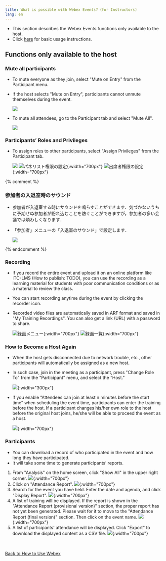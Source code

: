 ```yaml
---
title: What is possible with Webex Events?（for Instructors)
lang: en
---
```


* This section describes the Webex Events functions only available to the host.	
* Click <a href="do_events" target="_blank">here</a> for basic usage instructions.

## Functions only available to the host

### Mute all participants

* To mute everyone as they join, select "Mute on Entry" from the Participant menu.
* If the host selects "Mute on Entry", participants cannot unmute themselves during the event.

	![](img/webex_events_mute_on_join.png)	

* To mute all attendees, go to the Participant tab and select "Mute All".

	![](img/webex_events_all_mute.png)

### Participants’ Roles and Privileges

* To assign roles to other participants, select "Assign Privileges" from the Participant tab.

	![](img/webex_events_privilege_menu.png)
	![パネリスト権限の設定](img/webex_events_privilege_panelist.png){:width="700px"}
	![出席者権限の設定](img/webex_events_privilege_participant.png){:width="700px"}

{% comment %}
### 参加者の入退室時のサウンド

* 参加者が入退室する時にサウンドを鳴らすことができます．気づかないうちに予期せぬ参加者が紛れ込むことを防ぐことができますが，参加者の多い会議では煩わしくなります．
* 「参加者」メニューの「入退室のサウンド」で設定します．

	![](img/webex_sound_on_join.png)

{% endcomment %}
### Recording

* If you record the entire event and upload it on an online platform like ITC-LMS (How to publish: TODO), you can use the recording as a learning material for students with poor communication conditions or as a material to review the class.
* You can start recording anytime during the event by clicking the recorder icon.
* Recorded video files are automatically saved in ARF format and saved in "My Training Recordings". You can also get a link (URL) with a password to share.

	![録画メニュー](img/webex_events_record_1.png){:width="700px"}
	![録画一覧](img/webex_events_record_2.png){:width="700px"}

### How to Become a Host Again

* When the host gets disconnected due to network trouble, etc., other participants will automatically be assigned as a new host.
* In such case, join in the meeting as a participant, press "Change Role To" from the "Participant" menu, and select the “Host.”

	![](img/webex_events_regain_host.png){:width="300px"}

* If you enable “Attendees can join at least n minutes before the start time” when scheduling the event time, participants can enter the training before the host. If a participant changes his/her own role to the host before the original host joins, he/she will be able to proceed the event as a host.

	![](img/webex_events_join_before_host.png){:width="700px"}

### Participants

* You can download a record of who participated in the event and how long they have participated.
* It will take some time to generate participants’ reports.

1. From "Analysis" on the home screen, click "Show All" in the upper right corner.
![](img/webex_participants_list_1.png){:width="700px"}
1. Click on "Attendance Report".
![](img/webex_events_participants_list_1.png){:width="700px"}
1. Search for the event you have held. Enter the date and agenda, and click "Display Report".
![](img/webex_events_participants_list_2.png){:width="700px"}
1. A list of training will be displayed. If the report is shown in the "Attendance Report (provisional version)" section, the proper report has not yet been generated. Please wait for it to move to the "Attendance Report (final version)" section. Then click on the event name.
![](img/webex_events_participants_list_3.png){:width="700px"}
1. A list of participants' attendance will be displayed. Click "Export" to download the displayed content as a CSV file.
![](img/webex_events_participants_list_4.png){:width="700px"}


<br>
<br>
<a href="index" target="_blank">Back to How to Use Webex</a>



